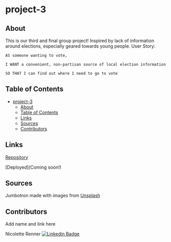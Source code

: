 # project-3

## About

This is our third and final group project! Inspired by lack of information around elections, especially geared towards young people. User Story:

`AS someone wanting to vote,`

`I WANT a convenient, non-partisan source of local election information`

`SO THAT I can find out where I need to go to vote`

## Table of Contents

- [project-3](#project-3)
  - [About](#about)
  - [Table of Contents](#table-of-contents)
  - [Links](#links)
  - [Sources](#sources)
  - [Contributors](#contributors)

## Links

[Repository](https://github.com/nrenner0211/project-3)

[Deployed](Coming soon!)

## Sources

Jumbotron made with images from [Unsplash](https://unsplash.com/)

## Contributors

Add name and link here

Nicolette Renner
[![Linkedin Badge](https://img.shields.io/badge/-nrenner0211-blue?style=flat-square&logo=Linkedin&logoColor=white&link=https://www.linkedin.com/in/nicolette-renner/)](https://www.linkedin.com/in/nicolette-renner/)
